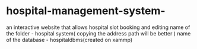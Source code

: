 # hospital-management-system-
an interactive website that allows hospital slot booking and editing 
name of the folder - hospital system( copying the address path will be better )
name of the database - hospitaldbms(created on xammp)
